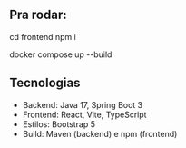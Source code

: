## Pra rodar:

cd frontend 
npm i

docker compose up --build

## Tecnologias
- Backend: Java 17, Spring Boot 3  
- Frontend: React, Vite, TypeScript  
- Estilos: Bootstrap 5  
- Build: Maven (backend) e npm (frontend)  
